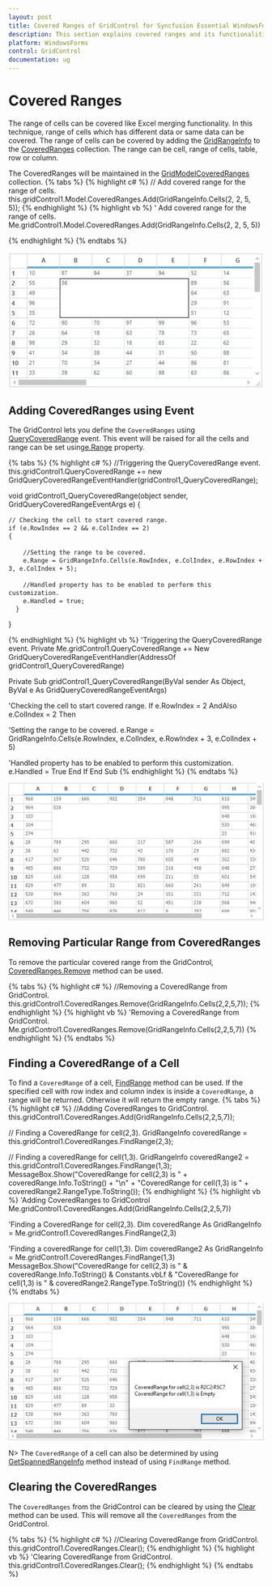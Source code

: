 ```yaml
---
layout: post
title: Covered Ranges of GridControl for Syncfusion Essential WindowsForms
description: This section explains covered ranges and its functionalities
platform: WindowsForms
control: GridControl
documentation: ug
---
```


# Covered Ranges
The range of cells can be covered like Excel merging functionality. In this technique, range of cells which has different data or same data can be covered. The range of cells can be covered by adding the [GridRangeInfo](http://help.syncfusion.com/cr/cref_files/windowsforms/grid/Syncfusion.Grid.Windows~Syncfusion.Windows.Forms.Grid.GridRangeInfo.html) to the [CoveredRanges](http://help.syncfusion.com/cr/cref_files/windowsforms/grid/Syncfusion.Grid.Windows~Syncfusion.Windows.Forms.Grid.GridControl~CoveredRanges.html) collection. The range can be cell, range of cells, table, row or column.

The CoveredRanges will be maintained in the [GridModelCoveredRanges](http://help.syncfusion.com/cr/cref_files/windowsforms/grid/Syncfusion.Grid.Windows~Syncfusion.Windows.Forms.Grid.GridModelCoveredRanges.html) collection.
{% tabs %}
{% highlight c# %}
// Add covered range for the range of cells.
this.gridControl1.Model.CoveredRanges.Add(GridRangeInfo.Cells(2, 2, 5, 5));
{% endhighlight %}
{% highlight vb %}
' Add covered range for the range of cells.
Me.gridControl1.Model.CoveredRanges.Add(GridRangeInfo.Cells(2, 2, 5, 5))

{% endhighlight %}
{% endtabs %}

![](Covered-Ranges_images/Covered-Ranges_img1.jpeg)

## Adding CoveredRanges using Event
The GridControl lets you define the `CoveredRanges` using [QueryCoveredRange](http://help.syncfusion.com/cr/cref_files/windowsforms/grid/Syncfusion.Grid.Windows~Syncfusion.Windows.Forms.Grid.GridControl~QueryCoveredRange_EV.html) event.  This event will be raised for all the cells and range can be set using[e.Range](http://help.syncfusion.com/cr/cref_files/windowsforms/grid/Syncfusion.Grid.Windows~Syncfusion.Windows.Forms.Grid.GridQueryCoveredRangeEventArgs~Range.html) property.

{% tabs %}
{% highlight c# %}
//Triggering the QueryCoveredRange event.
this.gridControl1.QueryCoveredRange += new GridQueryCoveredRangeEventHandler(gridControl1_QueryCoveredRange);

void gridControl1_QueryCoveredRange(object sender, GridQueryCoveredRangeEventArgs e)
{
     
    // Checking the cell to start covered range.
    if (e.RowIndex == 2 && e.ColIndex == 2)
    {
          
        //Setting the range to be covered.
        e.Range = GridRangeInfo.Cells(e.RowIndex, e.ColIndex, e.RowIndex + 3, e.ColIndex + 5);
         
        //Handled property has to be enabled to perform this customization.
        e.Handled = true;
      }
 }

{% endhighlight %}
{% highlight vb %}
'Triggering the QueryCoveredRange event.
Private Me.gridControl1.QueryCoveredRange += New GridQueryCoveredRangeEventHandler(AddressOf gridControl1_QueryCoveredRange)

Private Sub gridControl1_QueryCoveredRange(ByVal sender As Object, ByVal e As GridQueryCoveredRangeEventArgs)

'Checking the cell to start covered range.
If e.RowIndex = 2 AndAlso e.ColIndex = 2 Then

'Setting the range to be covered.
e.Range = GridRangeInfo.Cells(e.RowIndex, e.ColIndex, e.RowIndex + 3, e.ColIndex + 5)
          
'Handled property has to be enabled to perform this customization.
e.Handled = True
End If
End Sub
{% endhighlight %}
{% endtabs %}

![](Covered-Ranges_images/Covered-Ranges_img2.jpeg)

## Removing Particular Range from CoveredRanges
To remove the particular covered range from the GridControl, [CoveredRanges.Remove](http://help.syncfusion.com/cr/cref_files/windowsforms/grid/Syncfusion.Grid.Windows~Syncfusion.Windows.Forms.Grid.GridModelCoveredRanges~Remove.html) method can be used. 

{% tabs %}
{% highlight c# %}
//Removing a CoveredRange from GridControl.
this.gridControl1.CoveredRanges.Remove(GridRangeInfo.Cells(2,2,5,7));
{% endhighlight %}
{% highlight vb %}
'Removing a CoveredRange from GridControl.
Me.gridControl1.CoveredRanges.Remove(GridRangeInfo.Cells(2,2,5,7))
{% endhighlight %}
{% endtabs %}
## Finding a CoveredRange of a Cell 
To find a `CoveredRange` of a cell, [FindRange](http://help.syncfusion.com/cr/cref_files/windowsforms/grid/Syncfusion.Grid.Windows~Syncfusion.Windows.Forms.Grid.GridModelCoveredRanges~FindRange.html) method can be used. If the specified cell with row index and column index is inside a `CoveredRange`, a range will be returned. Otherwise it will return the empty range.
{% tabs %}
{% highlight c# %}
//Adding CoveredRanges to GridControl.
this.gridControl1.CoveredRanges.Add(GridRangeInfo.Cells(2,2,5,7));

// Finding a CoveredRange for cell(2,3).
GridRangeInfo coveredRange = this.gridControl1.CoveredRanges.FindRange(2,3);

// Finding a coveredRange for cell(1,3).
GridRangeInfo coveredRange2 = this.gridControl1.CoveredRanges.FindRange(1,3);
MessageBox.Show("CoveredRange for cell(2,3) is " + coveredRange.Info.ToString()
                + "\n" + "CoveredRange for cell(1,3) is " + coveredRange2.RangeType.ToString());
{% endhighlight %}
{% highlight vb %}
'Adding CoveredRanges to GridControl
Me.gridControl1.CoveredRanges.Add(GridRangeInfo.Cells(2,2,5,7))

'Finding a CoveredRange for cell(2,3).
Dim coveredRange As GridRangeInfo = Me.gridControl1.CoveredRanges.FindRange(2,3)

'Finding a coveredRange for cell(1,3).
Dim coveredRange2 As GridRangeInfo = Me.gridControl1.CoveredRanges.FindRange(1,3)
MessageBox.Show("CoveredRange for cell(2,3) is " & coveredRange.Info.ToString() & Constants.vbLf & "CoveredRange for cell(1,3) is " & coveredRange2.RangeType.ToString())
{% endhighlight %}
{% endtabs %}

![](Covered-Ranges_images/Covered-Ranges_img3.jpeg)

N> The `CoveredRange` of a cell can also be determined by using [GetSpannedRangeInfo](/windowsforms/grid/managing-the-rows-and-columns#finding-covered-range-floating-range-or-merged-range-of-a-cell) method instead of using `FindRange` method. 

## Clearing the CoveredRanges
The `CoveredRanges` from the GridControl can be cleared by using the [Clear](http://help.syncfusion.com/cr/cref_files/windowsforms/grid/Syncfusion.Grid.Windows~Syncfusion.Windows.Forms.Grid.GridModelCoveredRanges~Clear.html) method can be used. This will remove all the `CoveredRanges` from the GridControl.

{% tabs %}
{% highlight c# %}
//Clearing CoveredRange from GridControl.
this.gridControl1.CoveredRanges.Clear();
{% endhighlight %}
{% highlight vb %}
'Clearing CoveredRange from GridControl.
this.gridControl1.CoveredRanges.Clear();
{% endhighlight %}
{% endtabs %}